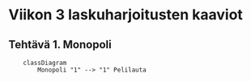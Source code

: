 # Viikon 3 laskuharjoitusten kaaviot

## Tehtävä 1. Monopoli

```mermaid
	classDiagram
		Monopoli "1" --> "1" Pelilauta
```
